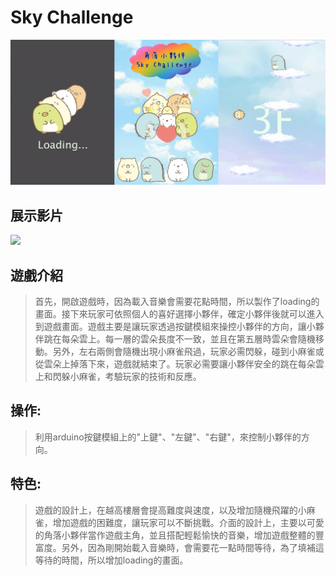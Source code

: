 # Sky Challenge
![demo](Demo_img/demo.jpg)

## 展示影片
[![](http://img.youtube.com/vi/1C28ph7BvZ0/0.jpg)](http://www.youtube.com/watch?v=1C28ph7BvZ0 "")

## 遊戲介紹
>首先，開啟遊戲時，因為載入音樂會需要花點時間，所以製作了loading的畫面。接下來玩家可依照個人的喜好選擇小夥伴，確定小夥伴後就可以進入到遊戲畫面。遊戲主要是讓玩家透過按鍵模組來操控小夥伴的方向，讓小夥伴跳在每朵雲上。每一層的雲朵長度不一致，並且在第五層時雲朵會隨機移動。另外，左右兩側會隨機出現小麻雀飛過，玩家必需閃躲，碰到小麻雀或從雲朵上掉落下來，遊戲就結束了。玩家必需要讓小夥伴安全的跳在每朵雲上和閃躲小麻雀，考驗玩家的技術和反應。

## 操作:
>利用arduino按鍵模組上的"上鍵"、"左鍵"、"右鍵"，來控制小夥伴的方向。

## 特色:
>遊戲的設計上，在越高樓層會提高難度與速度，以及增加隨機飛躍的小麻雀，增加遊戲的困難度，讓玩家可以不斷挑戰。介面的設計上，主要以可愛的角落小夥伴當作遊戲主角，並且搭配輕鬆愉快的音樂，增加遊戲整體的豐富度。另外，因為剛開始載入音樂時，會需要花一點時間等待，為了填補這等待的時間，所以增加loading的畫面。